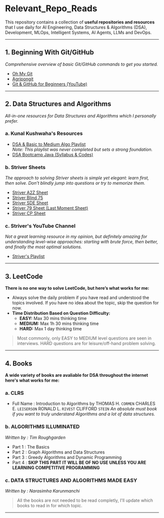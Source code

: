 # Relevant_Repo_Reads

This repository contains a collection of **useful repositories and resources** that I use daily for AI Engineering, Data Structures & Algorithms (DSA), Development, MLOps, Intelligent Systems, AI Agents, LLMs and DevOps.

---

## 1. Beginning With Git/GitHub

*Comprehensive overview of basic Git/GitHub commands to get you started.*

- [Oh My Git](http://ohmygit.org)
- [Agripongit](http://agripongit.vincenttunru.com)
- [Git & GitHub for Beginners (YouTube)](http://youtube.com/watch?v=apGV9Kg7ics&list=PL9gnSGHSqcnr_DxHsP7AW9ftq0AtAyYqJ&index=4)

---

## 2. Data Structures and Algorithms

*All-in-one resources for Data Structures and Algorithms which I personally prefer.*

### a. Kunal Kushwaha's Resources

- [DSA & Basic to Medium Algo Playlist](https://www.youtube.com/playlist?list=PL9gnSGHSqcnr_DxHsP7AW9ftq0AtAyYqJ)  
  *Note: This playlist was never completed but sets a strong foundation.*
- [DSA Bootcamp Java (Syllabus & Codes)](https://github.com/kunal-kushwaha/DSA-Bootcamp-Java)

### b. Striver Sheets

*The approach to solving Striver sheets is simple yet elegant: learn first, then solve. Don’t blindly jump into questions or try to memorize them.*

- [Striver A2Z Sheet](https://takeuforward.org/strivers-a2z-dsa-course/strivers-a2z-dsa-course-sheet-2)
- [Striver Blind 75](https://takeuforward.org/interviews/blind-75-leetcode-problems-detailed-video-solutions)
- [Striver SDE Sheet](https://takeuforward.org/interviews/strivers-sde-sheet-top-coding-interview-problems)
- [Striver 79 Sheet (Last Moment Sheet)](https://takeuforward.org/interview-sheets/strivers-79-last-moment-dsa-sheet-ace-interviews)
- [Striver CP Sheet](https://takeuforward.org/interview-experience/strivers-cp-sheet)

### c. Striver's YouTube Channel

*Not a great learning resource in my opinion, but definitely amazing for understanding level-wise approaches: starting with brute force, then better, and finally the most optimal solutions.*

- [Striver's Playlist](https://www.youtube.com/playlist?list=PLgUwDviBIf0oF6QL8m22w1hIDC1vJ_BHz)

---

## 3. LeetCode

**There is no one way to solve LeetCode, but here’s what works for me:**

- Always solve the daily problem if you have read and understood the topics involved. If you have no idea about the topic, skip the question for now.
- **Time Distribution Based on Question Difficulty:**
  - **EASY:** Max 30 mins thinking time
  - **MEDIUM:** Max 1h 30 mins thinking time
  - **HARD:** Max 1 day thinking time

> Most commonly, only EASY to MEDIUM level questions are seen in interviews. HARD questions are for leisure/off-hand problem solving.

---

## 4. Books

**A wide variety of books are avaliable for DSA throughout the internet here's what works for me:**

### a. CLRS 
- Full Name : Introduction to Algorithms by THOMAS H. `CORMEN` CHARLES E. `LEISERSON` RONALD L. `RIVEST` CLIFFORD `STEIN`
  *An absolute must book if you want to truly understand Algorithms and a lot of data structures.*

### b. ALGORITHMS ILLUMINATED
*Written by : Tim Roughgarden*
- Part 1 : The Basics
- Part 2 : Graph Algorithms and Data Structures
- Part 3 : Greedy Algorithms and Dynamic Programming
- Part 4 : **SKIP THIS PART IT WILL BE OF NO USE UNLESS YOU ARE LEARNING COMPETITIVE PROGRAMMING**

### c. DATA STRUCTURES AND ALGORITHMS MADE EASY
*Written by : Narasimha Karunmanchi*

> All the books are not needed to be read completly, I'll update which books to read in for which topic. 
---
